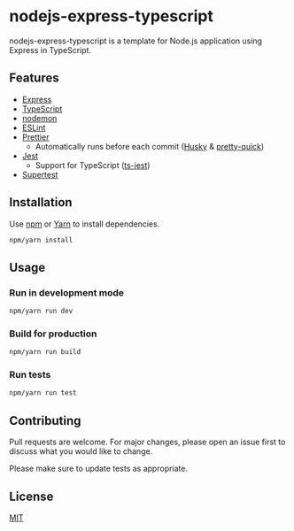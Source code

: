 # nodejs-express-typescript

nodejs-express-typescript is a template for Node.js application using Express in TypeScript.

## Features

- [Express](https://github.com/expressjs/express)
- [TypeScript](https://github.com/microsoft/TypeScript)
- [nodemon](https://github.com/remy/nodemon)
- [ESLint](https://github.com/eslint/eslint)
- [Prettier](https://github.com/prettier/prettier)
  - Automatically runs before each commit ([Husky](https://github.com/typicode/husky) & [pretty-quick](https://github.com/azz/pretty-quick))
- [Jest](https://github.com/facebook/jest)
  - Support for TypeScript ([ts-jest](https://github.com/kulshekhar/ts-jest))
- [Supertest](https://github.com/visionmedia/supertest)

## Installation

Use [npm](https://www.npmjs.com) or [Yarn](https://yarnpkg.com) to install dependencies.

```bash
npm/yarn install
```

## Usage

### Run in development mode

```bash
npm/yarn run dev
```

### Build for production

```bash
npm/yarn run build
```

### Run tests

```bash
npm/yarn run test
```

## Contributing

Pull requests are welcome. For major changes, please open an issue first to discuss what you would like to change.

Please make sure to update tests as appropriate.

## License

[MIT](LICENSE)
